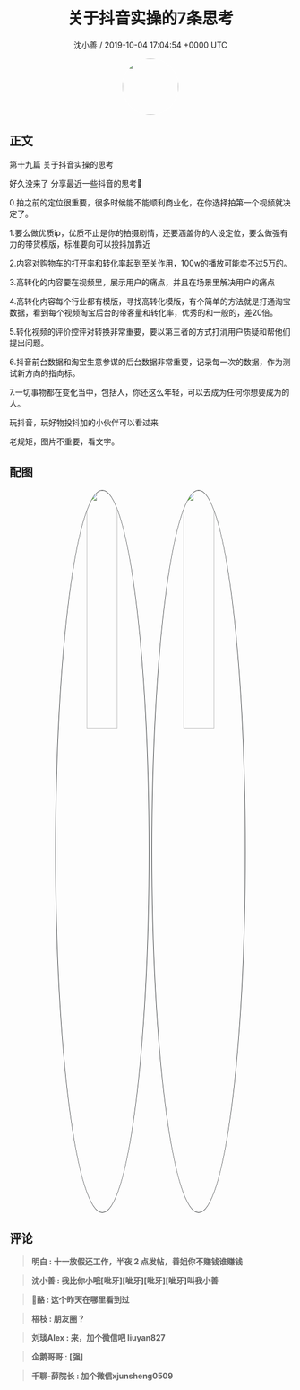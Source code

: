 <h1 align="center">关于抖音实操的7条思考</h1>
<p align="center">
    <a>沈小善 / 2019-10-04 17:04:54 &#43;0000 UTC</a>
</p>

<div align="center">
    <img src="https://images.zsxq.com/Fsmuz-CvC1byWqrD9Hc0qirzxmIU?e=1590940799&amp;token=kIxbL07-8jAj8w1n4s9zv64FuZZNEATmlU_Vm6zD:xqKBYdsKKVvJI--mRFFt_WY57S0=" width="100" height="100" style="border:1px solid;border-radius:50%; color:#ffffff"/>
</div>

## 正文

<div>
第十九篇  关于抖音实操的思考
 

好久没来了
分享最近一些抖音的思考🤔

0.拍之前的定位很重要，很多时候能不能顺利商业化，在你选择拍第一个视频就决定了。

1.要么做优质ip，优质不止是你的拍摄剧情，还要涵盖你的人设定位，要么做强有力的带货模版，标准要向可以投抖加靠近

2.内容对购物车的打开率和转化率起到至关作用，100w的播放可能卖不过5万的。

3.高转化的内容要在视频里，展示用户的痛点，并且在场景里解决用户的痛点

4.高转化内容每个行业都有模版，寻找高转化模版，有个简单的方法就是打通淘宝数据，看到每个视频淘宝后台的带客量和转化率，优秀的和一般的，差20倍。

5.转化视频的评价控评对转换非常重要，要以第三者的方式打消用户质疑和帮他们提出问题。

6.抖音前台数据和淘宝生意参谋的后台数据非常重要，记录每一次的数据，作为测试新方向的指向标。

7.一切事物都在变化当中，包括人，你还这么年轻，可以去成为任何你想要成为的人。

玩抖音，玩好物投抖加的小伙伴可以看过来

老规矩，图片不重要，看文字。
</div>

## 配图
<div class="image" align="center">

<img src="https://images.zsxq.com/FlDmcccJru8sOvh30kyi1utbyazb?e=1590940799&amp;token=kIxbL07-8jAj8w1n4s9zv64FuZZNEATmlU_Vm6zD:PJ6Ocn927WjlzDU1F7ZaZ1TfXMQ=" width="33%" height="33%" style="border:1px solid;border-radius:50%; color:#3c3f41"/>

<img src="https://images.zsxq.com/Fhabd82SpT86pjr7mUF8afeQmJs6?imageMogr2/auto-orient/thumbnail/800x/format/jpg/blur/1x0/quality/75&amp;e=1590940799&amp;token=kIxbL07-8jAj8w1n4s9zv64FuZZNEATmlU_Vm6zD:gjlDc6pKSjV1vKA14x6eStHi4U4=" width="33%" height="33%" style="border:1px solid;border-radius:50%; color:#3c3f41"/>

</div>

## 评论

<div align="left">
<div>

<blockquote >
<span> <strong>明白 : 十一放假还工作，半夜 2 点发帖，善姐你不赚钱谁赚钱 </strong></span>
</blockquote>

<blockquote >
<span> <strong>沈小善 : 我比你小哦[呲牙][呲牙][呲牙][呲牙]叫我小善 </strong></span>
</blockquote>

<blockquote >
<span> <strong>🍍酪 : 这个昨天在哪里看到过 </strong></span>
</blockquote>

<blockquote >
<span> <strong>梧枝 : 朋友圈？ </strong></span>
</blockquote>

<blockquote >
<span> <strong>刘琰Alex : 来，加个微信吧 liuyan827 </strong></span>
</blockquote>

<blockquote >
<span> <strong>企鹅哥哥 : [强] </strong></span>
</blockquote>

<blockquote >
<span> <strong>千聊-薛院长 : 加个微信xjunsheng0509 </strong></span>
</blockquote>

</div>
</div>